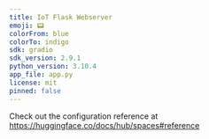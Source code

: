 ```yaml
---
title: IoT Flask Webserver
emoji: 📟
colorFrom: blue
colorTo: indigo
sdk: gradio
sdk_version: 2.9.1
python_version: 3.10.4
app_file: app.py
license: mit
pinned: false
---
```


Check out the configuration reference at https://huggingface.co/docs/hub/spaces#reference